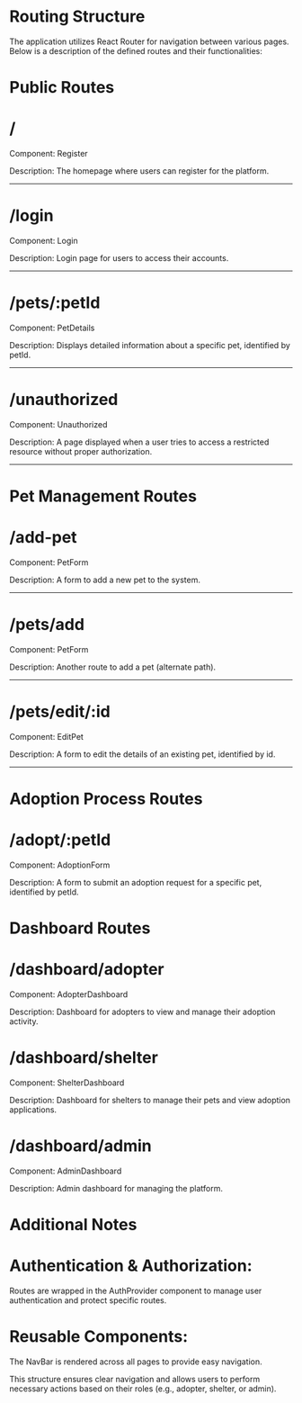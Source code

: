 



# Routing Structure
The application utilizes React Router for navigation between various pages. Below is a description of the defined routes and their functionalities:

# Public Routes
#  /

Component: Register

Description: The homepage where users can register for the platform.

--------------

#  /login

Component: Login

Description: Login page for users to access their accounts.

----------------

#  /pets/:petId

Component: PetDetails

Description: Displays detailed information about a specific pet, identified by petId.

------------------

 #  /unauthorized

Component: Unauthorized

Description: A page displayed when a user tries to access a restricted resource without proper authorization.

----------------------

#  Pet Management Routes

 #  /add-pet

Component: PetForm

Description: A form to add a new pet to the system.

---------------------

# /pets/add

Component: PetForm

Description: Another route to add a pet (alternate path).

---------------------

#  /pets/edit/:id     

Component: EditPet

Description: A form to edit the details of an existing pet, identified by id.

-----------------------

#  Adoption Process Routes

#  /adopt/:petId

Component: AdoptionForm

Description: A form to submit an adoption request for a specific pet, identified by petId.

# Dashboard Routes

#  /dashboard/adopter

Component: AdopterDashboard

Description: Dashboard for adopters to view and manage their adoption activity.

#  /dashboard/shelter

Component: ShelterDashboard

Description: Dashboard for shelters to manage their pets and view adoption applications.

#  /dashboard/admin

Component: AdminDashboard

Description: Admin dashboard for managing the platform.

 # Additional Notes

#  Authentication & Authorization:

Routes are wrapped in the AuthProvider component to manage user authentication and protect specific routes.

# Reusable Components:

The NavBar is rendered across all pages to provide easy navigation.

This structure ensures clear navigation and allows users to perform necessary actions based on their roles (e.g., adopter, shelter, or admin).